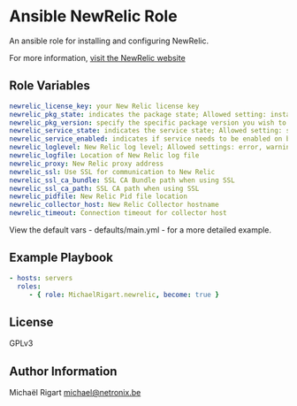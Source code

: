 Ansible NewRelic Role
=====================

An ansible role for installing and configuring NewRelic.
 
For more information, [visit the NewRelic website](http://newrelic.com/)

Role Variables
--------------

```yaml
newrelic_license_key: your New Relic license key
newrelic_pkg_state: indicates the package state; Allowed setting: installed, latest
newrelic_pkg_version: specify the specific package version you wish to install. When specifying a version, the state will be forced to installed. When omitting the variable or leaving it empty it will install the package as specified by the state variable
newrelic_service_state: indicates the service state; Allowed setting: started, stopped
newrelic_service_enabled: indicates if service needs to be enabled on boot; Allowed settings: yes, no
newrelic_loglevel: New Relic log level; Allowed settings: error, warning, info, verbose, debug, verbosedebug
newrelic_logfile: Location of New Relic log file
newrelic_proxy: New Relic proxy address
newrelic_ssl: Use SSL for communication to New Relic
newrelic_ssl_ca_bundle: SSL CA Bundle path when using SSL
newrelic_ssl_ca_path: SSL CA path when using SSL
newrelic_pidfile: New Relic Pid file location
newrelic_collector_host: New Relic Collector hostname
newrelic_timeout: Connection timeout for collector host
```

View the default vars - defaults/main.yml - for a more detailed example.

Example Playbook
----------------

```yaml
- hosts: servers
  roles:
     - { role: MichaelRigart.newrelic, become: true }
```

License
-------

GPLv3

Author Information
------------------

Michaël Rigart <michael@netronix.be>
